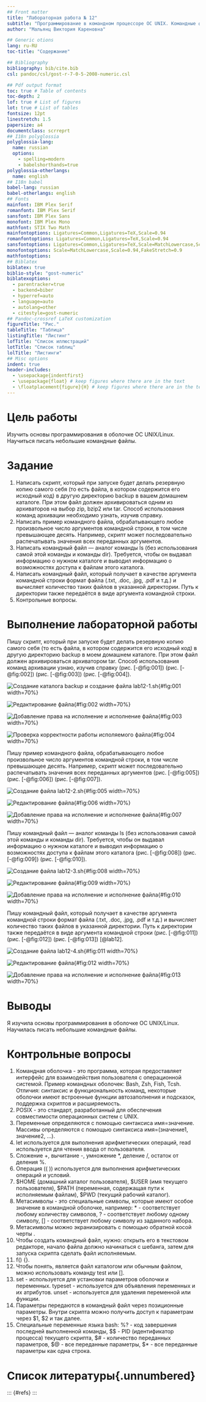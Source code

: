 ```yaml
---
## Front matter
title: "Лабораторная работа № 12"
subtitle: "Программирование в командном процессоре ОС UNIX. Командные файлы"
author: "Мальянц Виктория Кареновна"

## Generic otions
lang: ru-RU
toc-title: "Содержание"

## Bibliography
bibliography: bib/cite.bib
csl: pandoc/csl/gost-r-7-0-5-2008-numeric.csl

## Pdf output format
toc: true # Table of contents
toc-depth: 2
lof: true # List of figures
lot: true # List of tables
fontsize: 12pt
linestretch: 1.5
papersize: a4
documentclass: scrreprt
## I18n polyglossia
polyglossia-lang:
  name: russian
  options:
	- spelling=modern
	- babelshorthands=true
polyglossia-otherlangs:
  name: english
## I18n babel
babel-lang: russian
babel-otherlangs: english
## Fonts
mainfont: IBM Plex Serif
romanfont: IBM Plex Serif
sansfont: IBM Plex Sans
monofont: IBM Plex Mono
mathfont: STIX Two Math
mainfontoptions: Ligatures=Common,Ligatures=TeX,Scale=0.94
romanfontoptions: Ligatures=Common,Ligatures=TeX,Scale=0.94
sansfontoptions: Ligatures=Common,Ligatures=TeX,Scale=MatchLowercase,Scale=0.94
monofontoptions: Scale=MatchLowercase,Scale=0.94,FakeStretch=0.9
mathfontoptions:
## Biblatex
biblatex: true
biblio-style: "gost-numeric"
biblatexoptions:
  - parentracker=true
  - backend=biber
  - hyperref=auto
  - language=auto
  - autolang=other
  - citestyle=gost-numeric
## Pandoc-crossref LaTeX customization
figureTitle: "Рис."
tableTitle: "Таблица"
listingTitle: "Листинг"
lofTitle: "Список иллюстраций"
lotTitle: "Список таблиц"
lolTitle: "Листинги"
## Misc options
indent: true
header-includes:
  - \usepackage{indentfirst}
  - \usepackage{float} # keep figures where there are in the text
  - \floatplacement{figure}{H} # keep figures where there are in the text
---
```


# Цель работы

Изучить основы программирования в оболочке ОС UNIX/Linux. Научиться писать небольшие командные файлы.

# Задание

1. Написать скрипт, который при запуске будет делать резервную копию самого себя (то есть файла, в котором содержится его исходный код) в другую директорию backup в вашем домашнем каталоге. При этом файл должен архивироваться одним из архиваторов на выбор zip, bzip2 или tar. Способ использования команд архивации необходимо узнать, изучив справку.
2. Написать пример командного файла, обрабатывающего любое произвольное число аргументов командной строки, в том числе превышающее десять. Например, скрипт может последовательно распечатывать значения всех переданных аргументов.
3. Написать командный файл — аналог команды ls (без использования самой этой команды и команды dir). Требуется, чтобы он выдавал информацию о нужном каталоге и выводил информацию о возможностях доступа к файлам этого каталога.
4. Написать командный файл, который получает в качестве аргумента командной строки формат файла (.txt, .doc, .jpg, .pdf и т.д.) и вычисляет количество таких файлов в указанной директории. Путь к директории также передаётся в виде аргумента командной строки.
5. Контрольные вопросы.

# Выполнение лабораторной работы

Пишу скрипт, который при запуске будет делать резервную копию самого себя (то есть файла, в котором содержится его исходный код) в другую директорию backup в моем домашнем каталоге. При этом файл должен архивироваться архиватором tar. Способ использования команд архивации узнаю, изучив справку (рис. [-@fig:001]) (рис. [-@fig:002]) (рис. [-@fig:003]) (рис. [-@fig:004]).

![Создание каталога backup и создание файла lab12-1.sh](image/1.png){#fig:001 width=70%}

![Редактирование файла](image/2.png){#fig:002 width=70%}

![Добавление права на исполнение и исполнение файла](image/3.png){#fig:003 width=70%}

![Проверка корректности работы исполяемого файла](image/4.png){#fig:004 width=70%}

Пишу пример командного файла, обрабатывающего любое произвольное число аргументов командной строки, в том числе превышающее десять. Например, скрипт может последовательно распечатывать значения всех переданных аргументов (рис. [-@fig:005]) (рис. [-@fig:006]) (рис. [-@fig:007]).

![Cоздание файла lab12-2.sh](image/5.png){#fig:005 width=70%}

![Редактирование файла](image/6.png){#fig:006 width=70%}

![Добавление права на исполнение и исполнение файла](image/7.png){#fig:007 width=70%}

Пишу командный файл — аналог команды ls (без использования самой этой команды и команды dir). Требуется, чтобы он выдавал информацию о нужном каталоге и выводил информацию о возможностях доступа к файлам этого каталога (рис. [-@fig:008]) (рис. [-@fig:009]) (рис. [-@fig:010]).

![Cоздание файла lab12-3.sh](image/8.png){#fig:008 width=70%}

![Редактирование файла](image/9.png){#fig:009 width=70%}

![Добавление права на исполнение и исполнение файла](image/10.png){#fig:010 width=70%}

Пишу командный файл, который получает в качестве аргумента командной строки формат файла (.txt, .doc, .jpg, .pdf и т.д.) и вычисляет количество таких файлов в указанной директории. Путь к директории также передаётся в виде аргумента командной строки (рис. [-@fig:011]) (рис. [-@fig:012]) (рис. [-@fig:013]) [@lab12].

![Cоздание файла lab12-4.sh](image/11.png){#fig:011 width=70%}

![Редактирование файла](image/12.png){#fig:012 width=70%}

![Добавление права на исполнение и исполнение файла](image/13.png){#fig:013 width=70%}

# Выводы

Я изучила основы программирования в оболочке ОС UNIX/Linux. Научилась писать небольшие командные файлы.

# Контрольные вопросы

1. Командная оболочка - это программа, которая предоставляет интерфейс для взаимодействия пользователя с операционной системой. Пример командных оболочек: Bash, Zsh, Fish, Tcsh. Отличия: синтаксис и функциональность команд, некоторые оболочки имеют встроенные функции автозаполнения и подсказок, поддержка скриптов и расширяемость.
2. POSIX - это стандарт, разработанный для обеспечения совместимости операционных систем с UNIX.
3. Переменные определяются с помощью синтаксиса имя=значение. Массивы определяются с помощью синтаксиса имя=(значение1, значение2, ...).
4. let используется для выполнения арифметических операций, read используется для чтения ввода от пользователя.
5. Сложение +, вычитание -, умножение *, деление /, остаток от деления %.
6. Операция (( )) используется для выполнения арифметических операций и условий.
7. $HOME (домашний каталог пользователя), $USER (имя текущего пользователя), $PATH (переменная, содержащая пути к исполняемым файлам), $PWD (текущий рабочий каталог).
8. Метасимволы - это специальные символы, которые имеют особое значение в командной оболочке, например: * - соответствует любому количеству символов, ? - соответствует любому одному символу, [] - соответствует любому символу из заданного набора.
9. Метасимволы можно экранизировать с помощью обратной косой черты \.
10. Чтобы создать командный файл, нужно: открыть его в текстовом редакторе, начало файла должно начинаться с шебанга, затем для запуска скрипта сделать файл исполняемым.
11. f() {}.
12. Чтобы понять, является файл каталогом или обычным файлом, можно использовать команду test или [].
13. set - используется для установки параметров оболочки и переменных. typeset - используется для объявления переменных и их атрибутов. unset - используется для удаления переменной или функции.
14. Параметры передаются в командный файл через позиционные параметры. Внутри скрипта можно получить доступ к параметрам через $1, $2 и так далее.
15. Специальные переменные языка bash: %? - код завершения последней выполненной команды, $$ - PID (идентификатор процесса) текущего скрипта, $# - количество переданных параметров, $@ - все переданные параметры, $* - все переданные параметры как одна строка.

# Список литературы{.unnumbered}

::: {#refs}
:::
